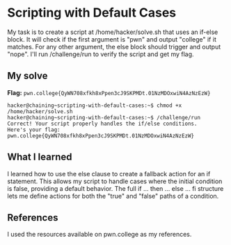 # Scripting with Default Cases
My task is to create a script at /home/hacker/solve.sh that uses an if-else block. 
It will check if the first argument is "pwn" and output "college" if it matches. 
For any other argument, the else block should trigger and output "nope". I'll run /challenge/run to verify the script and get my flag.


## My solve
**Flag:** `pwn.college{QyWN708xfkh8xPpen3cJ9SKPMDt.01NzMDOxwiN4AzNzEzW}`
```hacker@chaining~scripting-with-default-cases:~$ echo -e '#!/bin/bash\nif [ "$1" == "pwn" ]; then\n\techo "college"\nelse\n\techo "nope"\nfi' > /home/hacker/solve.sh
hacker@chaining~scripting-with-default-cases:~$ chmod +x /home/hacker/solve.sh
hacker@chaining~scripting-with-default-cases:~$ /challenge/run
Correct! Your script properly handles the if/else conditions.
Here's your flag:
pwn.college{QyWN708xfkh8xPpen3cJ9SKPMDt.01NzMDOxwiN4AzNzEzW}
```

## What I learned
I  learned how to use the else clause to create a fallback action for an if statement. This allows my script to handle cases where the initial condition is false, providing a default behavior. 
The full if ... then ... else ... fi structure lets me define actions for both the "true" and "false" paths of a condition.

## References 
I used the resources available on pwn.college as my references.
